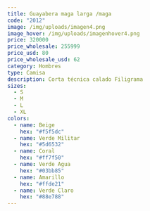 ```yaml
---
title: Guayabera maga larga /maga
code: "2012"
image: /img/uploads/imagen4.png
image_hover: /img/uploads/imagenhover4.png
price: 320000
price_wholesale: 255999
price_usd: 80
price_wholesale_usd: 62
category: Hombres
type: Camisa
description: Corta técnica calado Filigrama
sizes:
  - S
  - M
  - L
  - XL
colors:
  - name: Beige
    hex: "#f5f5dc"
  - name: Verde Militar
    hex: "#5d6532"
  - name: Coral
    hex: "#ff7f50"
  - name: Verde Agua
    hex: "#03bb85"
  - name: Amarillo
    hex: "#ffde21"
  - name: Verde Claro
    hex: "#88e788"
---
```

